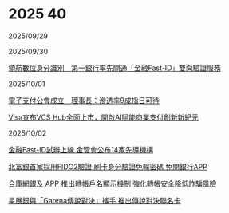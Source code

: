 # 2025 40

2025/09/29

2025/09/30

[領航數位身分識別　第一銀行率先開通「金融Fast-ID」雙向驗證服務](https://www.taisounds.com/news/content/79/216863)

2025/10/01

[電子支付公會成立　理事長：滲透率9成指日可待](https://www.cna.com.tw/news/afe/202510010310.aspx)

[Visa宣布VCS Hub全面上市，開啟AI賦能商業支付創新新紀元](https://www.cna.com.tw/postwrite/chi/414101)

2025/10/02

[金融Fast-ID試辦上線 金管會公布14家先導機構](https://udn.com/news/story/7239/9046700)

[北富銀首家採用FIDO2驗證 刷卡身分驗證免輸密碼 免開銀行APP](https://money.udn.com/money/story/5613/9045391)

[合庫網銀及 APP 推出轉帳戶名顯示機制 強化轉帳安全降低詐騙風險](https://udn.com/news/story/7239/9045428)

[星展銀與「Garena傳說對決」攜手 推出傳說對決聯名卡](https://udn.com/news/story/7239/9046697)
